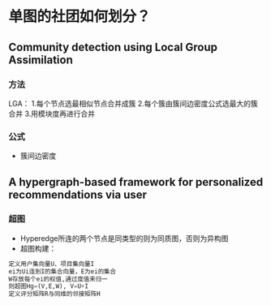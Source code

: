 # 单图的社团如何划分？

## Community detection using Local Group Assimilation

### 方法

LGA：
1.每个节点选最相似节点合并成簇
2.每个簇由簇间边密度公式选最大的簇合并
3.用模块度再进行合并

### 公式

- 簇间边密度

## A hypergraph-based framework for personalized recommendations via user

### 超图

- Hyperedge所连的两个节点是同类型的则为同质图，否则为异构图
- 超图构建：  
```` python
定义用户集向量U、项目集向量I
ei为Ui连到I的集合向量，E为ei的集合
W存放每个ei的权值,通过度值来归一
则超图Hg=(V,E,W), V=U+I
定义评分矩阵R与同维的邻接矩阵H
````